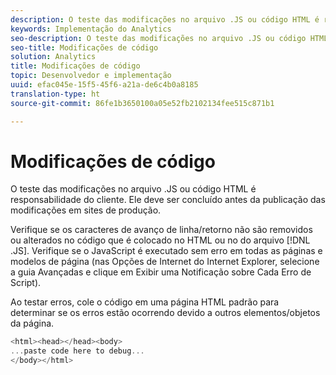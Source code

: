 ```yaml
---
description: O teste das modificações no arquivo .JS ou código HTML é responsabilidade do cliente. Ele deve ser concluído antes da publicação das modificações em sites de produção.
keywords: Implementação do Analytics
seo-description: O teste das modificações no arquivo .JS ou código HTML é responsabilidade do cliente. Ele deve ser concluído antes da publicação das modificações em sites de produção.
seo-title: Modificações de código
solution: Analytics
title: Modificações de código
topic: Desenvolvedor e implementação
uuid: efac045e-15f5-45f6-a21a-de6c4b0a8185
translation-type: ht
source-git-commit: 86fe1b3650100a05e52fb2102134fee515c871b1

---
```



# Modificações de código

O teste das modificações no arquivo .JS ou código HTML é responsabilidade do cliente. Ele deve ser concluído antes da publicação das modificações em sites de produção.

Verifique se os caracteres de avanço de linha/retorno não são removidos ou alterados no código que é colocado no HTML ou no do arquivo [!DNL .JS]. Verifique se o JavaScript é executado sem erro em todas as páginas e modelos de página (nas Opções de Internet do Internet Explorer, selecione a guia Avançadas e clique em Exibir uma Notificação sobre Cada Erro de Script).

Ao testar erros, cole o código em uma página HTML padrão para determinar se os erros estão ocorrendo devido a outros elementos/objetos da página.

```js
<html><head></head><body>
...paste code here to debug...
</body></html>
```

